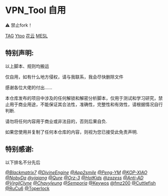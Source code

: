 # VPN_Tool 自用
⚠️ 禁止fork！

[TAG](https://tagweb.vip)
[Ytoo](https://y-too.com/index.php)
[花云](https://huacloud.net)
[MESL](https://in.mesl.cloud/#/login)



## 特别声明:
以上脚本、规则均搬运

仅自用，如有什么地方侵权，请与我联系，我会尽快删除文件

感谢各位大佬的付出……

本仓库发布的项目中涉及的任何解锁和解密分析脚本，仅用于测试和学习研究，禁止用于商业用途，不能保证其合法性，准确性，完整性和有效性，请根据情况自行判断.

请勿将任何内容用于商业或非法目的，否则后果自负.

如果您使用并复制了任何本仓库的内容，则视为您已接受此免责声明.


## 特别感谢:
以下排名不分先后

[*@Blackmatrix7*](https://github.com/blackmatrix7/ios_rule_script) [*@DivineEngine*](https://github.com/DivineEngine) [*@App2smile*](https://github.com/app2smile/rules)  [*@Peng-YM*](https://github.com/Peng-YM)  [*@KOP-XIAO*](https://github.com/KOP-XIAO) [*@NobyDa*](https://github.com/NobyDa) [*@yjqiang*](https://github.com/yjqiang) [*@Qure*](https://github.com/Koolson/Qure) [*@Orz-3*](https://github.com/Orz-3) [*@HotKids*](https://github.com/hotKids) [*@zqzess*](https://github.com/zqzess/rule_for_quantumultX) [*@Anti-AD*](https://github.com/privacy-protection-tools/anti-AD) [*@VirgilClyne*](https://github.com/VirgilClyne/iRingo#iringo) [*@Chavyleung*](https://github.com/chavyleung) [*@Semporia*](https://github.com/Semporia) [@Keywos](https://github.com/Keywos/rule) [@fmz200](https://github.com/fmz200/wool_scripts) [@Cuttlefish](https://github.com/ddgksf2013) [@RuCu6](https://github.com/RuCu6/Loon)
[@Toperlock](https://github.com/Toperlock)



